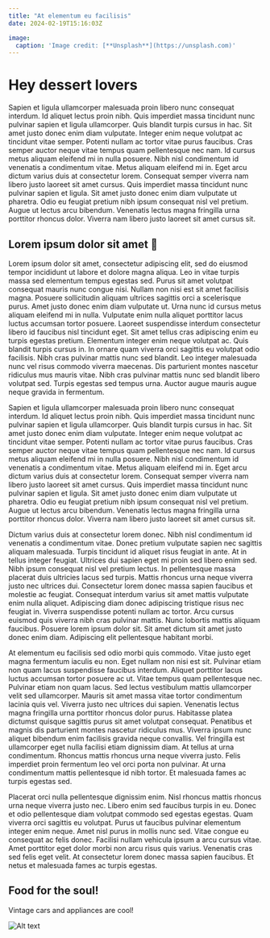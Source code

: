 ```yaml
---
title: "At elementum eu facilisis"
date: 2024-02-19T15:16:03Z

image:
  caption: 'Image credit: [**Unsplash**](https://unsplash.com)'
---
```



# Hey dessert lovers
Sapien et ligula ullamcorper malesuada proin libero nunc consequat interdum. Id aliquet lectus proin nibh. Quis imperdiet massa tincidunt nunc pulvinar sapien et ligula ullamcorper. Quis blandit turpis cursus in hac. Sit amet justo donec enim diam vulputate. Integer enim neque volutpat ac tincidunt vitae semper. Potenti nullam ac tortor vitae purus faucibus. Cras semper auctor neque vitae tempus quam pellentesque nec nam. Id cursus metus aliquam eleifend mi in nulla posuere. Nibh nisl condimentum id venenatis a condimentum vitae. Metus aliquam eleifend mi in. Eget arcu dictum varius duis at consectetur lorem. Consequat semper viverra nam libero justo laoreet sit amet cursus. Quis imperdiet massa tincidunt nunc pulvinar sapien et ligula. Sit amet justo donec enim diam vulputate ut pharetra. Odio eu feugiat pretium nibh ipsum consequat nisl vel pretium. Augue ut lectus arcu bibendum. Venenatis lectus magna fringilla urna porttitor rhoncus dolor. Viverra nam libero justo laoreet sit amet cursus sit.

## Lorem ipsum dolor sit amet 🥪
Lorem ipsum dolor sit amet, consectetur adipiscing elit, sed do eiusmod tempor incididunt ut labore et dolore magna aliqua. Leo in vitae turpis massa sed elementum tempus egestas sed. Purus sit amet volutpat consequat mauris nunc congue nisi. Nullam non nisi est sit amet facilisis magna. Posuere sollicitudin aliquam ultrices sagittis orci a scelerisque purus. Amet justo donec enim diam vulputate ut. Urna nunc id cursus metus aliquam eleifend mi in nulla. Vulputate enim nulla aliquet porttitor lacus luctus accumsan tortor posuere. Laoreet suspendisse interdum consectetur libero id faucibus nisl tincidunt eget. Sit amet tellus cras adipiscing enim eu turpis egestas pretium. Elementum integer enim neque volutpat ac. Quis blandit turpis cursus in. In ornare quam viverra orci sagittis eu volutpat odio facilisis. Nibh cras pulvinar mattis nunc sed blandit. Leo integer malesuada nunc vel risus commodo viverra maecenas. Dis parturient montes nascetur ridiculus mus mauris vitae. Nibh cras pulvinar mattis nunc sed blandit libero volutpat sed. Turpis egestas sed tempus urna. Auctor augue mauris augue neque gravida in fermentum.

Sapien et ligula ullamcorper malesuada proin libero nunc consequat interdum. Id aliquet lectus proin nibh. Quis imperdiet massa tincidunt nunc pulvinar sapien et ligula ullamcorper. Quis blandit turpis cursus in hac. Sit amet justo donec enim diam vulputate. Integer enim neque volutpat ac tincidunt vitae semper. Potenti nullam ac tortor vitae purus faucibus. Cras semper auctor neque vitae tempus quam pellentesque nec nam. Id cursus metus aliquam eleifend mi in nulla posuere. Nibh nisl condimentum id venenatis a condimentum vitae. Metus aliquam eleifend mi in. Eget arcu dictum varius duis at consectetur lorem. Consequat semper viverra nam libero justo laoreet sit amet cursus. Quis imperdiet massa tincidunt nunc pulvinar sapien et ligula. Sit amet justo donec enim diam vulputate ut pharetra. Odio eu feugiat pretium nibh ipsum consequat nisl vel pretium. Augue ut lectus arcu bibendum. Venenatis lectus magna fringilla urna porttitor rhoncus dolor. Viverra nam libero justo laoreet sit amet cursus sit.

Dictum varius duis at consectetur lorem donec. Nibh nisl condimentum id venenatis a condimentum vitae. Donec pretium vulputate sapien nec sagittis aliquam malesuada. Turpis tincidunt id aliquet risus feugiat in ante. At in tellus integer feugiat. Ultrices dui sapien eget mi proin sed libero enim sed. Nibh ipsum consequat nisl vel pretium lectus. In pellentesque massa placerat duis ultricies lacus sed turpis. Mattis rhoncus urna neque viverra justo nec ultrices dui. Consectetur lorem donec massa sapien faucibus et molestie ac feugiat. Consequat interdum varius sit amet mattis vulputate enim nulla aliquet. Adipiscing diam donec adipiscing tristique risus nec feugiat in. Viverra suspendisse potenti nullam ac tortor. Arcu cursus euismod quis viverra nibh cras pulvinar mattis. Nunc lobortis mattis aliquam faucibus. Posuere lorem ipsum dolor sit. Sit amet dictum sit amet justo donec enim diam. Adipiscing elit pellentesque habitant morbi.

At elementum eu facilisis sed odio morbi quis commodo. Vitae justo eget magna fermentum iaculis eu non. Eget nullam non nisi est sit. Pulvinar etiam non quam lacus suspendisse faucibus interdum. Aliquet porttitor lacus luctus accumsan tortor posuere ac ut. Vitae tempus quam pellentesque nec. Pulvinar etiam non quam lacus. Sed lectus vestibulum mattis ullamcorper velit sed ullamcorper. Mauris sit amet massa vitae tortor condimentum lacinia quis vel. Viverra justo nec ultrices dui sapien. Venenatis lectus magna fringilla urna porttitor rhoncus dolor purus. Habitasse platea dictumst quisque sagittis purus sit amet volutpat consequat. Penatibus et magnis dis parturient montes nascetur ridiculus mus. Viverra ipsum nunc aliquet bibendum enim facilisis gravida neque convallis. Vel fringilla est ullamcorper eget nulla facilisi etiam dignissim diam. At tellus at urna condimentum. Rhoncus mattis rhoncus urna neque viverra justo. Felis imperdiet proin fermentum leo vel orci porta non pulvinar. At urna condimentum mattis pellentesque id nibh tortor. Et malesuada fames ac turpis egestas sed.

Placerat orci nulla pellentesque dignissim enim. Nisl rhoncus mattis rhoncus urna neque viverra justo nec. Libero enim sed faucibus turpis in eu. Donec et odio pellentesque diam volutpat commodo sed egestas egestas. Quam viverra orci sagittis eu volutpat. Purus ut faucibus pulvinar elementum integer enim neque. Amet nisl purus in mollis nunc sed. Vitae congue eu consequat ac felis donec. Facilisi nullam vehicula ipsum a arcu cursus vitae. Amet porttitor eget dolor morbi non arcu risus quis varius. Venenatis cras sed felis eget velit. At consectetur lorem donec massa sapien faucibus. Et netus et malesuada fames ac turpis egestas.

## Food for the soul!

Vintage cars and appliances are cool!


![Alt text](food.jpg "a title")